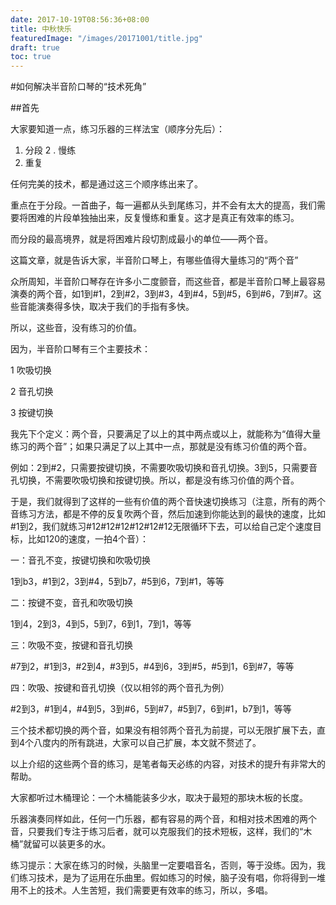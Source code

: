 ```yaml
---
date: 2017-10-19T08:56:36+08:00
title: 中秋快乐
featuredImage: "/images/20171001/title.jpg"
draft: true
toc: true
---
```



#如何解决半音阶口琴的“技术死角”



##首先

大家要知道一点，练习乐器的三样法宝（顺序分先后）：

1. 分段
2 .   慢练
2. 重复

<!--more-->

任何完美的技术，都是通过这三个顺序练出来了。

重点在于分段。一首曲子，每一遍都从头到尾练习，并不会有太大的提高，我们需要将困难的片段单独抽出来，反复慢练和重复。这才是真正有效率的练习。

而分段的最高境界，就是将困难片段切割成最小的单位——两个音。

这篇文章，就是告诉大家，半音阶口琴上，有哪些值得大量练习的“两个音”

众所周知，半音阶口琴存在许多小二度颤音，而这些音，都是半音阶口琴上最容易演奏的两个音，如1到#1，2到#2，3到#3，4到#4，5到#5，6到#6，7到#7。这些音能演奏得多快，取决于我们的手指有多快。

所以，这些音，没有练习的价值。

因为，半音阶口琴有三个主要技术：

1 吹吸切换

2 音孔切换

3 按键切换

我先下个定义：两个音，只要满足了以上的其中两点或以上，就能称为“值得大量练习的两个音”；如果只满足了以上其中一点，那就是没有练习价值的两个音。

例如：2到#2，只需要按键切换，不需要吹吸切换和音孔切换。3到5，只需要音孔切换，不需要吹吸切换和按键切换。所以，都是没有练习价值的两个音。

于是，我们就得到了这样的一些有价值的两个音快速切换练习（注意，所有的两个音练习方法，都是不停的反复吹两个音，然后加速到你能达到的最快的速度，比如#1到2，我们就练习#12#12#12#12#12#12无限循环下去，可以给自己定个速度目标，比如120的速度，一拍4个音）：

一：音孔不变，按键切换和吹吸切换

1到b3，#1到2，3到#4，5到b7，#5到6，7到#1，等等

二：按键不变，音孔和吹吸切换

1到4，2到3，4到5，5到7，6到1，7到1，等等

三：吹吸不变，按键和音孔切换

\#7到2，#1到3，#2到4，#3到5，#4到6，3到#5，#5到1，6到#7，等等

四：吹吸、按键和音孔切换（仅以相邻的两个音孔为例）

\#2到3，#1到4，#4到5，3到#6，5到#7，#5到7，6到#1，b7到1，等等



三个技术都切换的两个音，如果没有相邻两个音孔为前提，可以无限扩展下去，直到4个八度内的所有跳进，大家可以自己扩展，本文就不赘述了。

以上介绍的这些两个音的练习，是笔者每天必练的内容，对技术的提升有非常大的帮助。

大家都听过木桶理论：一个木桶能装多少水，取决于最短的那块木板的长度。

乐器演奏同样如此，任何一门乐器，都有容易的两个音，和相对技术困难的两个音，只要我们专注于练习后者，就可以克服我们的技术短板，这样，我们的“木桶”就留可以装更多的水。

练习提示：大家在练习的时候，头脑里一定要唱音名，否则，等于没练。因为，我们练习技术，是为了运用在乐曲里。假如练习的时候，脑子没有唱，你将得到一堆用不上的技术。人生苦短，我们需要更有效率的练习，所以，多唱。



